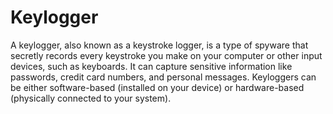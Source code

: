 # Keylogger

A keylogger, also known as a keystroke logger, is a type of spyware that secretly records every keystroke you make on your computer or other input devices, such as keyboards. It can capture sensitive information like passwords, credit card numbers, and personal messages. Keyloggers can be either software-based (installed on your device) or hardware-based (physically connected to your system).
